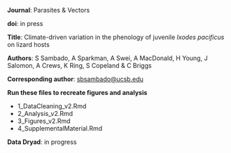 
**Journal**: Parasites & Vectors

**doi**: in press

**Title**: Climate-driven variation in the phenology of juvenile _Ixodes pacificus_ on lizard hosts

**Authors**: S Sambado, A Sparkman, A Swei, A MacDonald, H Young, J Salomon, A Crews, K Ring, S Copeland & C Briggs

**Corresponding author**: sbsambado@ucsb.edu 

**Run these files to recreate figures and analysis**

+ 1_DataCleaning_v2.Rmd
+ 2_Analysis_v2.Rmd
+ 3_Figures_v2.Rmd
+ 4_SupplementalMaterial.Rmd

**Data Dryad**: in progress


